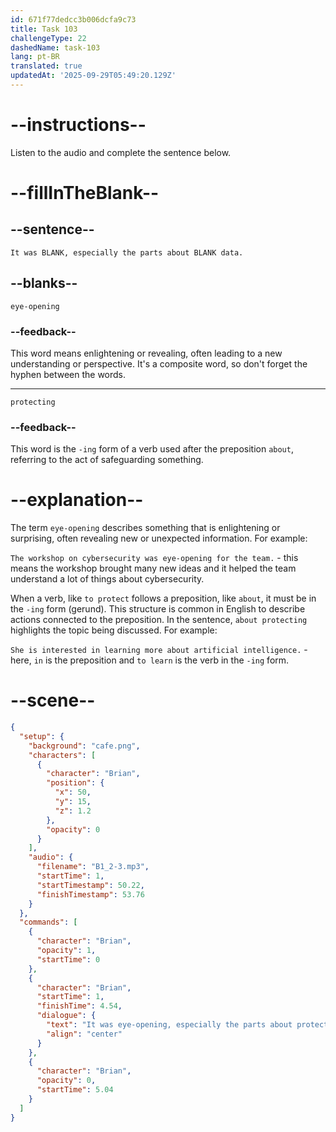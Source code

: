 ```yaml
---
id: 671f77dedcc3b006dcfa9c73
title: Task 103
challengeType: 22
dashedName: task-103
lang: pt-BR
translated: true
updatedAt: '2025-09-29T05:49:20.129Z'
---
```


<!-- (Audio) Brian: It was eye-opening, especially the parts about protecting data. -->

# --instructions--

Listen to the audio and complete the sentence below.

# --fillInTheBlank--

## --sentence--

`It was BLANK, especially the parts about BLANK data.`

## --blanks--

`eye-opening`

### --feedback--

This word means enlightening or revealing, often leading to a new understanding or perspective. It's a composite word, so don't forget the hyphen between the words.

---

`protecting`

### --feedback--

This word is the `-ing` form of a verb used after the preposition `about`, referring to the act of safeguarding something.

# --explanation--

The term `eye-opening` describes something that is enlightening or surprising, often revealing new or unexpected information. For example: 

`The workshop on cybersecurity was eye-opening for the team.` - this means the workshop brought many new ideas and it helped the team understand a lot of things about cybersecurity.

When a verb, like `to protect` follows a preposition, like `about`, it must be in the `-ing` form (gerund). This structure is common in English to describe actions connected to the preposition.  In the sentence, `about protecting` highlights the topic being discussed. For example: 

`She is interested in learning more about artificial intelligence.` - here, `in` is the preposition and `to learn` is the verb in the `-ing` form.

# --scene--

```json
{
  "setup": {
    "background": "cafe.png",
    "characters": [
      {
        "character": "Brian",
        "position": {
          "x": 50,
          "y": 15,
          "z": 1.2
        },
        "opacity": 0
      }
    ],
    "audio": {
      "filename": "B1_2-3.mp3",
      "startTime": 1,
      "startTimestamp": 50.22,
      "finishTimestamp": 53.76
    }
  },
  "commands": [
    {
      "character": "Brian",
      "opacity": 1,
      "startTime": 0
    },
    {
      "character": "Brian",
      "startTime": 1,
      "finishTime": 4.54,
      "dialogue": {
        "text": "It was eye-opening, especially the parts about protecting data.",
        "align": "center"
      }
    },
    {
      "character": "Brian",
      "opacity": 0,
      "startTime": 5.04
    }
  ]
}
```
